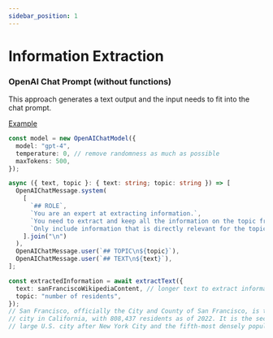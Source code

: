 ```yaml
---
sidebar_position: 1
---
```


# Information Extraction

### OpenAI Chat Prompt (without functions)

This approach generates a text output and the input needs to fit into the chat prompt.

[Example](https://github.com/lgrammel/ai-utils.js/blob/main/examples/basic/src/recipes/information-extraction-openai-chat.ts)

```ts
const model = new OpenAIChatModel({
  model: "gpt-4",
  temperature: 0, // remove randomness as much as possible
  maxTokens: 500,
});

async ({ text, topic }: { text: string; topic: string }) => [
  OpenAIChatMessage.system(
    [
      `## ROLE`,
      `You are an expert at extracting information.`,
      `You need to extract and keep all the information on the topic from the text below.`,
      `Only include information that is directly relevant for the topic.`,
    ].join("\n")
  ),
  OpenAIChatMessage.user(`## TOPIC\n${topic}`),
  OpenAIChatMessage.user(`## TEXT\n${text}`),
];

const extractedInformation = await extractText({
  text: sanFranciscoWikipediaContent, // longer text to extract information from
  topic: "number of residents",
});
// San Francisco, officially the City and County of San Francisco, is the fourth most populous
// city in California, with 808,437 residents as of 2022. It is the second most densely populated
// large U.S. city after New York City and the fifth-most densely populated U.S. county. Among...
```
